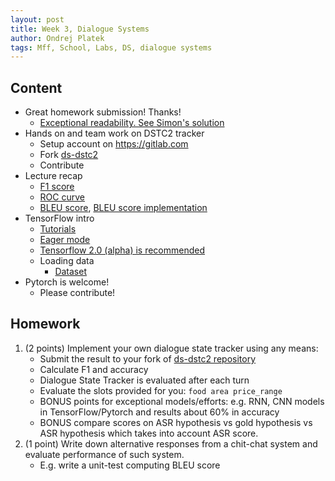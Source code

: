 ```yaml
---
layout: post
title: Week 3, Dialogue Systems
author: Ondrej Platek
tags: Mff, School, Labs, DS, dialogue systems
---
```



## Content

- Great homework submission! Thanks!
    - [Exceptional readability. See Simon's solution](https://gitlab.cl.uni-heidelberg.de/will/dialogove-systemy/blob/master/02/02_answers.md)
- Hands on and team work on DSTC2 tracker
    - Setup account on https://gitlab.com
    - Fork [ds-dstc2](https://gitlab.com/ufal/dsg/ds-dstc2)
    - Contribute
- Lecture recap
    - [F1 score](https://en.wikipedia.org/wiki/F1_score)
    - [ROC curve](https://en.wikipedia.org/wiki/Receiver_operating_characteristic)
    - [BLEU score](https://en.wikipedia.org/wiki/BLEU), [BLEU score implementation](https://github.com/tensorflow/nmt/blob/master/nmt/scripts/bleu.py)
- TensorFlow intro
    - [Tutorials](https://www.tensorflow.org/tutorials)
    - [Eager mode](https://www.tensorflow.org/guide/eager)
    - [Tensorflow 2.0 (alpha) is recommended](https://www.tensorflow.org/alpha)
    - Loading data
        - [Dataset](https://www.tensorflow.org/api_docs/python/tf/data/Dataset)
- Pytorch is welcome!
    - Please contribute!




## Homework

1. (2 points) Implement your own dialogue state tracker using any means:
    - Submit the result to your fork of [ds-dstc2 repository](https://gitlab.com/ufal/dsg/ds-dstc2)
    - Calculate F1 and accuracy
    - Dialogue State Tracker is evaluated after each turn
    - Evaluate the slots provided for you: `food area price_range`
    - BONUS points for exceptional models/efforts: e.g. RNN, CNN models in TensorFlow/Pytorch and results about 60% in accuracy
    - BONUS compare scores on ASR hypothesis vs gold hypothesis vs ASR hypothesis which takes into account ASR score.
2. (1 point) Write down alternative responses from a chit-chat system and evaluate performance of such system.
    - E.g. write a unit-test computing BLEU score

